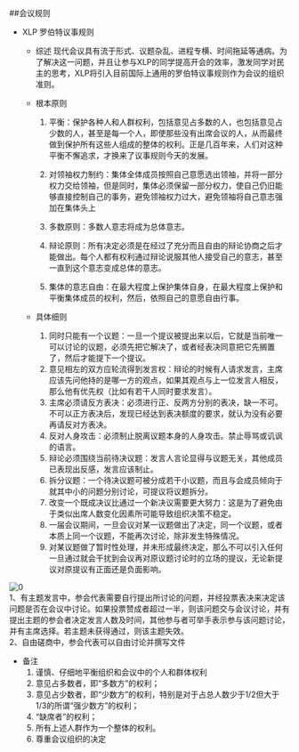 ##会议规则
* XLP 罗伯特议事规则
	* 综述
现代会议具有流于形式、议题杂乱、进程专横、时间拖延等通病。为了解决这一问题，并且让参与XLP的同学提高开会的效率，激发同学对民主的思考，XLP将引入目前国际上通用的罗伯特议事规则作为会议的组织准则。
	* 根本原则
		1. 平衡：保护各种人和人群权利，包括意见占多数的人，也包括意见占少数的人，甚至是每一个人，即使那些没有出席会议的人，从而最终做到保护所有这些人组成的整体的权利。正是几百年来，人们对这种平衡不懈追求，才换来了议事规则今天的发展。
		1. 对领袖权力制约：集体全体成员按照自己意愿选出领袖，并将一部分权力交给领袖，但是同时，集体必须保留一部分权力，使自己仍旧能够直接控制自己的事务，避免领袖权力过大，避免领袖将自己意志强加在集体头上
		1. 多数原则：多数人意志将成为总体意志。

		1. 辩论原则：所有决定必须是在经过了充分而且自由的辩论协商之后才能做出。每个人都有权利通过辩论说服其他人接受自己的意志，甚至一直到这个意志变成总体的意志。 

		1. 集体的意志自由：在最大程度上保护集体自身，在最大程度上保护和平衡集体成员的权利，然后，依照自己的意愿自由行事。

	* 具体细则
		1. 同时只能有一个议题：一旦一个提议被提出来以后，它就是当前唯一可以讨论的议题，必须先把它解决了，或者经表决同意把它先搁置了，然后才能提下一个提议。 
		1. 意见相左的双方应轮流得到发言权：辩论的时候有人请求发言，主席应该先问他持的是哪一方的观点，如果其观点与上一位发言人相反，那么他有优先权（比如有若干人同时要求发言）。 
		1. 主席必须请反方表决：必须进行正、反两方分别的表决，缺一不可。不可以正方表决后，发现已经达到表决额度的要求，就认为没有必要再请反对方表决。 
		1. 反对人身攻击：必须制止脱离议题本身的人身攻击。禁止辱骂或讥讽的语言。 
		1. 辩论必须围绕当前待决议题：发言人言论显得与议题无关，其他成员已表现出反感，发言应该制止。 
		1. 拆分议题：一个待决议题可被分成若干小议题，而且与会成员倾向于就其中小的问题分别讨论，可提议将议题拆分。 
		1. 改变一个既成决议比通过一个新决议需要更大努力：这是为了避免由于类似出席人数变化因素所可能导致组织决策不稳定。 
		1. 一届会议期间，一旦会议对某一议题做出了决定，同一个议题，或者本质上同一个议题，不能再次讨论，除非发生特殊情况。 
		1. 对某议题做了暂时性处理，并未形成最终决定，那么不可以引入任何一旦通过就会干扰到会议再对原议题讨论时的立场的提议，无论新提议对原提议有正面还是负面影响。 

![0](../pic/08-02-1.jpg "0")  
1、有主题发言中，参会代表需要自行提出所讨论的问题，并经投票表决来决定该问题是否在会议中讨论。如果投票赞成者超过一半，则该问题交与会议讨论，并有提出主题的参会者决定发言人数及时间，其他参与者可举手表示参与该问题讨论，并有主席选择。若主题未获得通过，则该主题失效。  
2、自由磋商中，参会代表可以自由讨论并撰写文件

* 备注
	1. 谨慎、仔细地平衡组织和会议中的个人和群体权利
	1. 意见占多数者，即“多数方”的权利；
	1. 意见占少数者，即“少数方”的权利，特别是对于占总人数少于1/2但大于1/3的所谓“强少数方”的权利；
	1. “缺席者”的权利；
	1. 所有上述人群作为一个整体的权利。
	1. 尊重会议组织的决定
